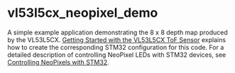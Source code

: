 # vl53l5cx_neopixel_demo

A simple example application demonstrating the 8 x 8 depth map produced by the VL53L5CX. [Getting Started with the VL53L5CX ToF Sensor](https://forum.digikey.com/t/getting-started-with-the-vl53l5cx-tof-sensor/20900) explains how to create the corresponding STM32 configuration for this code. For a detailed description of controlling NeoPixel LEDs with STM32 devices, see [Controlling NeoPixels with STM32](https://forum.digikey.com/t/controlling-neopixels-with-stm32/20527). 
